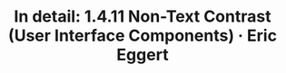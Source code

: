 ---
layout: bookmark
title: 'In detail: 1.4.11 Non-Text Contrast (User Interface Components) · Eric Eggert'
tags:
  - Bookmarks
  - Accessibility
created: '2024-06-24T08:50:08.082Z'
link: https://yatil.net/blog/non-text-contrast-in-detail-ui-components
id: 806160218
excerpt: >-
  The Web Content Accessibility Guideline’s (WCAG) Success Criterion 1.4.11
  Non-Text Contrast is one of the harder to understand requirements. Here’s a
  deep-dive into the details of it, including practical examples, concerning
  only its “User Interface Components” section.
image: https://yatil.net/blog/non-text-contrast-in-detail-ui-components/og-image.png
---